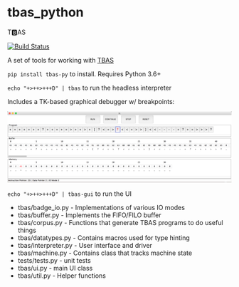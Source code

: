 # tbas_python
T🅱AS

[![Build Status](https://travis-ci.org/ehennenfent/tbas_python.svg?branch=master)](https://travis-ci.org/ehennenfent/tbas_python)

A set of tools for working with [TBAS](https://hackthebadge.com/2018-cyphercon-3-0-badge-special-message-from-the-tymkrs/)

`pip install tbas-py` to install. Requires Python 3.6+

`echo "+>++>+++D" | tbas` to run the headless interpreter

Includes a TK-based graphical debugger w/ breakpoints:

[![Screenshot](https://raw.githubusercontent.com/ehennenfent/tbas_python/master/ui.png)](https://raw.githubusercontent.com/ehennenfent/tbas_python/master/ui.png)

`echo "+>++>+++D" | tbas-gui` to run the UI

* tbas/badge_io.py - Implementations of various IO modes
* tbas/buffer.py - Implements the FIFO/FILO buffer
* tbas/corpus.py - Functions that generate TBAS programs to do useful things
* tbas/datatypes.py - Contains macros used for type hinting
* tbas/interpreter.py - User interface and driver
* tbas/machine.py - Contains class that tracks machine state
* tests/tests.py - unit tests
* tbas/ui.py - main UI class
* tbas/util.py - Helper functions
